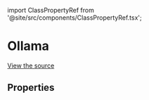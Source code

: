 import ClassPropertyRef from '@site/src/components/ClassPropertyRef.tsx';

# Ollama



[View the source](https://github.com/continuedev/continue/tree/main/continuedev/src/continuedev/libs/llm/ollama.py)

## Properties

<ClassPropertyRef name='title' details='{"title": "Title", "type": "string"}' required={false}/><ClassPropertyRef name='system_message' details='{"title": "System Message", "type": "string"}' required={false}/><ClassPropertyRef name='context_length' details='{"title": "Context Length", "default": 2048, "type": "integer"}' required={false}/><ClassPropertyRef name='unique_id' details='{"title": "Unique Id", "type": "string"}' required={false}/><ClassPropertyRef name='model' details='{"title": "Model", "default": "llama2", "type": "string"}' required={false}/><ClassPropertyRef name='timeout' details='{"title": "Timeout", "default": 300, "type": "integer"}' required={false}/><ClassPropertyRef name='prompt_templates' details='{"title": "Prompt Templates", "default": {"edit": "[INST] Consider the following code:\n```\n{{code_to_edit}}\n```\nEdit the code to perfectly satisfy the following user request:\n{{user_input}}\nOutput nothing except for the code. No code block, no English explanation, no start/end tags.\n[/INST]"}, "type": "object"}' required={false}/><ClassPropertyRef name='api_key' details='{"title": "Api Key", "type": "string"}' required={false}/><ClassPropertyRef name='server_url' details='{"title": "Server Url", "default": "http://localhost:11434", "type": "string"}' required={false}/>